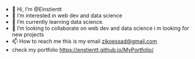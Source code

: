 - 👋 Hi, I’m @Einstientt
- 👀 I’m interested in web dev and data science
- 🌱 I’m currently learning data science.
- 💞️ I’m looking to collaborate on web dev and data science i m looking for new projects
- 📫 How to reach me this is my email zikoessad@gmail.com
- check my portfolio https://enstientt.github.io/MyPortfolio/

<!---
Enstientt/Enstientt is a ✨ special ✨ repository because its `README.md` (this file) appears on your GitHub profile.
You can click the Preview link to take a look at your changes.
--->
